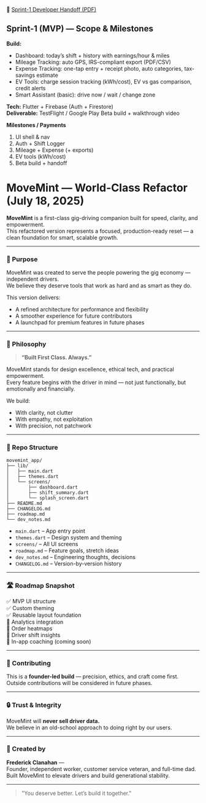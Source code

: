 📄 [Sprint-1 Developer Handoff (PDF)](docs/MoveMint_MVP_Sprint1_Dev_Handoff.pdf)
## Sprint-1 (MVP) — Scope & Milestones
**Build:**
- Dashboard: today’s shift + history with earnings/hour & miles
- Mileage Tracking: auto GPS, IRS-compliant export (PDF/CSV)
- Expense Tracking: one-tap entry + receipt photo, auto categories, tax-savings estimate
- EV Tools: charge session tracking (kWh/cost), EV vs gas comparison, credit alerts
- Smart Assistant (basic): drive now / wait / change zone

**Tech:** Flutter + Firebase (Auth + Firestore)  
**Deliverable:** TestFlight / Google Play Beta build + walkthrough video

**Milestones / Payments**
1. UI shell & nav  
2. Auth + Shift Logger  
3. Mileage + Expense (+ exports)  
4. EV tools (kWh/cost)  
5. Beta build + handoff
# MoveMint — World-Class Refactor (July 18, 2025)

**MoveMint** is a first-class gig-driving companion built for speed, clarity, and empowerment.  
This refactored version represents a focused, production-ready reset — a clean foundation for smart, scalable growth.

---

### 🚀 Purpose

MoveMint was created to serve the people powering the gig economy — independent drivers.  
We believe they deserve tools that work as hard and as smart as they do.

This version delivers:
- A refined architecture for performance and flexibility
- A smoother experience for future contributors
- A launchpad for premium features in future phases

---

### 🧠 Philosophy

> **“Built First Class. Always.”**

MoveMint stands for design excellence, ethical tech, and practical empowerment.  
Every feature begins with the driver in mind — not just functionally, but emotionally and financially.

We build:
- With clarity, not clutter  
- With empathy, not exploitation  
- With precision, not patchwork

---

### 🧱 Repo Structure

```
movemint_app/
├── lib/
│   ├── main.dart
│   ├── themes.dart
│   └── screens/
│       ├── dashboard.dart
│       ├── shift_summary.dart
│       └── splash_screen.dart
├── README.md
├── CHANGELOG.md
├── roadmap.md
└── dev_notes.md
```

- `main.dart` – App entry point  
- `themes.dart` – Design system and theming  
- `screens/` – All UI screens  
- `roadmap.md` – Feature goals, stretch ideas  
- `dev_notes.md` – Engineering thoughts, decisions  
- `CHANGELOG.md` – Version-by-version history  

---

### 🛣 Roadmap Snapshot

✅ MVP UI structure  
✅ Custom theming  
✅ Reusable layout foundation  
🚧 Analytics integration  
🚧 Order heatmaps  
🚧 Driver shift insights  
🚧 In-app coaching (coming soon)  

---

### 🤝 Contributing

This is a **founder-led build** — precision, ethics, and craft come first.  
Outside contributions will be considered in future phases.

---

### 🔒 Trust & Integrity

MoveMint will **never sell driver data.**  
We believe in an old-school approach to doing right by our users.

---

### 👋 Created by

**Frederick Clanahan** —  
Founder, independent worker, customer service veteran, and full-time dad.  
Built MoveMint to elevate drivers and build generational stability.

---

> "You deserve better. Let’s build it together."
